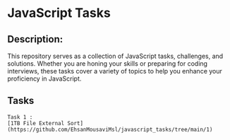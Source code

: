 # JavaScript Tasks

## Description:
This repository serves as a collection of JavaScript tasks, challenges, and solutions. Whether you are honing your skills or preparing for coding interviews, these tasks cover a variety of topics to help you enhance your proficiency in JavaScript.

## Tasks
    Task 1 :
    [1TB File External Sort](https://github.com/EhsanMousaviMsl/javascript_tasks/tree/main/1)